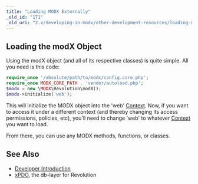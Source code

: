```yaml
---
title: "Loading MODX Externally"
_old_id: "171"
_old_uri: "2.x/developing-in-modx/other-development-resources/loading-modx-externally"
---
```


## Loading the modX Object

Using the modX object (and all of its respective classes) is quite simple. All you need is this code:

``` php
require_once '/absolute/path/to/modx/config.core.php';
require_once MODX_CORE_PATH . 'vendor/autoload.php';
$modx = new \MODX\Revolution\modX();
$modx->initialize('web');
```

This will initialize the MODX object into the 'web' [Context](building-sites/contexts "Contexts"). Now, if you want to access it under a different context (and thereby changing its access permissions, policies, etc), you'll need to change 'web' to whatever [Context](building-sites/contexts "Contexts") you want to load. 

From there, you can use any MODX methods, functions, or classes.

## See Also

- [Developer Introduction](extending-modx/getting-started/developer-introduction "Developer Introduction")
- [xPDO](extending-modx/xpdo "Home"), the db-layer for Revolution
